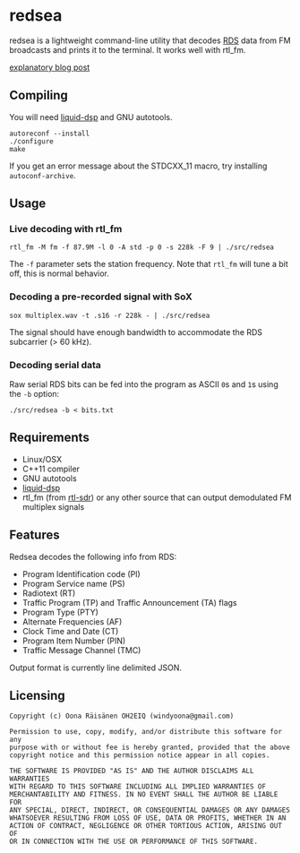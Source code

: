 # redsea

redsea is a lightweight command-line utility that decodes
[RDS](http://en.wikipedia.org/wiki/Radio_Data_System) data from FM broadcasts
and prints it to the terminal. It works well with rtl_fm.

[explanatory blog post](http://www.windytan.com/2015/02/receiving-rds-with-rtl-sdr.html)

## Compiling

You will need [liquid-dsp](https://github.com/jgaeddert/liquid-dsp) and GNU autotools.

```
autoreconf --install
./configure
make
```

If you get an error message about the STDCXX_11 macro, try installing `autoconf-archive`.

## Usage

### Live decoding with rtl_fm

```
rtl_fm -M fm -f 87.9M -l 0 -A std -p 0 -s 228k -F 9 | ./src/redsea
```

The `-f` parameter sets the station frequency. Note that `rtl_fm` will tune a bit off, this is normal behavior.

### Decoding a pre-recorded signal with SoX

```
sox multiplex.wav -t .s16 -r 228k - | ./src/redsea
```

The signal should have enough bandwidth to accommodate the RDS subcarrier (> 60 kHz).

### Decoding serial data

Raw serial RDS bits can be fed into the program as ASCII `0`s and `1`s using the `-b` option:

```
./src/redsea -b < bits.txt
```

## Requirements

* Linux/OSX
* C++11 compiler
* GNU autotools
* [liquid-dsp](https://github.com/jgaeddert/liquid-dsp)
* rtl_fm (from [rtl-sdr](http://sdr.osmocom.org/trac/wiki/rtl-sdr)) or any other source that can output demodulated FM multiplex signals

## Features

Redsea decodes the following info from RDS:

* Program Identification code (PI)
* Program Service name (PS)
* Radiotext (RT)
* Traffic Program (TP) and Traffic Announcement (TA) flags
* Program Type (PTY)
* Alternate Frequencies (AF)
* Clock Time and Date (CT)
* Program Item Number (PIN)
* Traffic Message Channel (TMC)

Output format is currently line delimited JSON.

## Licensing

```
Copyright (c) Oona Räisänen OH2EIQ (windyoona@gmail.com)

Permission to use, copy, modify, and/or distribute this software for any
purpose with or without fee is hereby granted, provided that the above
copyright notice and this permission notice appear in all copies.

THE SOFTWARE IS PROVIDED "AS IS" AND THE AUTHOR DISCLAIMS ALL WARRANTIES
WITH REGARD TO THIS SOFTWARE INCLUDING ALL IMPLIED WARRANTIES OF
MERCHANTABILITY AND FITNESS. IN NO EVENT SHALL THE AUTHOR BE LIABLE FOR
ANY SPECIAL, DIRECT, INDIRECT, OR CONSEQUENTIAL DAMAGES OR ANY DAMAGES
WHATSOEVER RESULTING FROM LOSS OF USE, DATA OR PROFITS, WHETHER IN AN
ACTION OF CONTRACT, NEGLIGENCE OR OTHER TORTIOUS ACTION, ARISING OUT OF
OR IN CONNECTION WITH THE USE OR PERFORMANCE OF THIS SOFTWARE.
```
